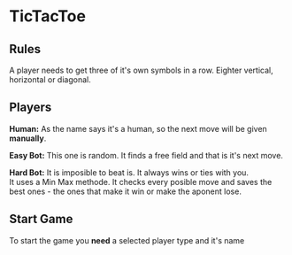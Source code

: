 # TicTacToe
## Rules 
A player needs to get three of it's own symbols in a row. Eighter vertical, horizontal or diagonal.

## Players
**Human:** As the name says it's a human, so the next move will be given **manually**.

**Easy Bot:** This one is random. It finds a free field and that is it's next move.

**Hard Bot:** It is imposible to beat is. It always wins or ties with you.  
It uses a Min Max methode. It checks every posible move and saves the best ones - the ones that make it win or make the aponent lose. 

## Start Game
To start the game you **need** a selected player type and it's name